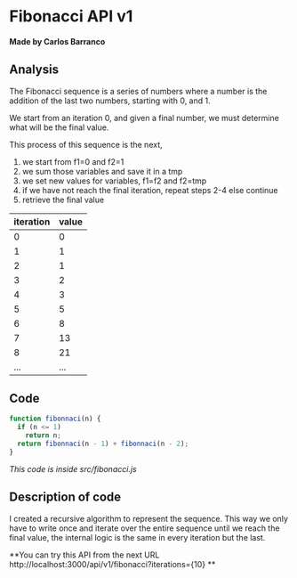 # Fibonacci API v1
#### Made by Carlos Barranco

## Analysis
The Fibonacci sequence is a series of numbers where a number is the addition of the last two numbers, starting with 0, and 1.

We start from an iteration 0, and given a final number, we must determine what will be the final value.

This process of this sequence is the next, 
  1. we start from f1=0 and f2=1
  2. we sum those variables and save it in a tmp
  3. we set new values for variables, f1=f2 and f2=tmp
  4. if we have not reach the final iteration, repeat steps 2-4 else continue
  5. retrieve the final value 

| iteration | value |
| --- | --- |
| 0 | 0 |
| 1 | 1 |
| 2 | 1 |
| 3 | 2 |
| 4 | 3 |
| 5 | 5 |
| 6 | 8 |
| 7 | 13 |
| 8 | 21 |
| ... | ... |

## Code

```javascript
function fibonnaci(n) {
  if (n <= 1)
    return n;
  return fibonnaci(n - 1) + fibonnaci(n - 2);
}
```

*This code is inside src/fibonacci.js*

## Description of code

I created a recursive algorithm to represent the sequence.
This way we only have to write once and iterate over the entire sequence until we reach the final value, the internal logic is the same in every iteration but the last.

**You can try this API from the next URL http://localhost:3000/api/v1/fibonacci?iterations={10} **